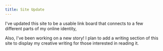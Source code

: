 ```yaml
---
title: Site Update
---
```


I've updated this site to be a usable link board that connects to a few different parts of my online identity,

Also, I've been working on a new story! I plan to add a writing section of this site to display my creative writing for those interested in reading it.
